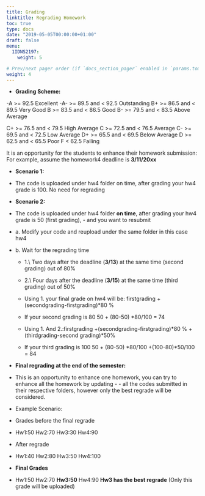```yaml
---
title: Grading
linktitle: Regrading Homework
toc: true
type: docs
date: "2019-05-05T00:00:00+01:00"
draft: false
menu:
  1IDNS2197:
    weight: 5

# Prev/next pager order (if `docs_section_pager` enabled in `params.toml`)
weight: 4
---
```


- **Grading Scheme:**

-A >= 92.5	Excellent
-A- >= 89.5 and < 92.5	Outstanding
B+ >= 86.5 and < 89.5	Very Good
B >= 83.5 and < 86.5	Good
B- >= 79.5 and < 83.5	Above Average
 
C+ >= 76.5 and < 79.5	High Average
C >= 72.5 and < 76.5	Average
C- >= 69.5 and < 72.5	Low Average
D+ >= 65.5 and < 69.5	Below Average
D >= 62.5 and < 65.5	Poor
F < 62.5	Failing


It is an opportunity for the students to enhance their homework submission: 
For example, assume the homework4 deadline is **3/11/20xx**
- **Scenario 1:**
- The code is uploaded under hw4 folder on time, after grading your hw4 grade is 100. No need for regrading
- **Scenario 2:**
- The code is uploaded under hw4 folder **on time**, after grading your hw4 grade is 50 (first grading), - and you want to resubmit
- a.	Modify your code and reupload under the same folder in this case hw4
- b.	Wait for the regrading time
  - 1.\	Two days after the deadline (**3/13**) at the same time (second grading) out of 80%
  - 2.\	Four days after the deadline (**3/15**) at the same time (third grading) out of 50%

   - Using 1. your final grade on hw4 will be: firstgrading +(secondgrading-firstgrading)*80 %
   - If your second grading is 80                                    50 + (80-50) *80/100   = 74

    - Using 1. And 2.:firstgrading +(secondgrading-firstgrading)*80 %  +(thirdgrading-second grading)*50%
    - If your third grading is 100                     50 + (80-50) *80/100  +(100-80)*50/100 = 84 

- **Final regrading at the end of the semester:**
- This is an opportunity to enhance one homework, you can try to enhance all the homework by updating - - all the codes submitted in their respective folders, however only the best regrade will be considered.
- Example Scenario:
- Grades before the final regrade
- Hw1:50     Hw2:70    Hw3:30      Hw4:90
- After regrade 
- Hw1:40     Hw2:80    Hw3:50      Hw4:100
- **Final Grades** 
- Hw1:50     Hw2:70   **Hw3:50**      Hw4:90   **Hw3 has the best regrade** (Only this grade will be uploaded)

 
  